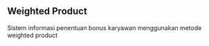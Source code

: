 ## Weighted Product

Sistem informasi penentuan bonus karyawan menggunakan metode weighted product

